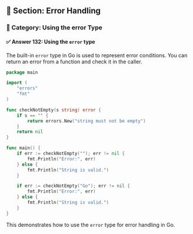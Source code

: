 ## 📘 Section: Error Handling  
### 🔹 Category: Using the error Type  
#### ✅ Answer 132: Using the `error` type

The built-in `error` type in Go is used to represent error conditions. You can return an error from a function and check it in the caller.

```go
package main

import (
    "errors"
    "fmt"
)

func checkNotEmpty(s string) error {
    if s == "" {
        return errors.New("string must not be empty")
    }
    return nil
}

func main() {
    if err := checkNotEmpty(""); err != nil {
        fmt.Println("Error:", err)
    } else {
        fmt.Println("String is valid.")
    }

    if err := checkNotEmpty("Go"); err != nil {
        fmt.Println("Error:", err)
    } else {
        fmt.Println("String is valid.")
    }
}
```

This demonstrates how to use the `error` type for error handling in Go.
